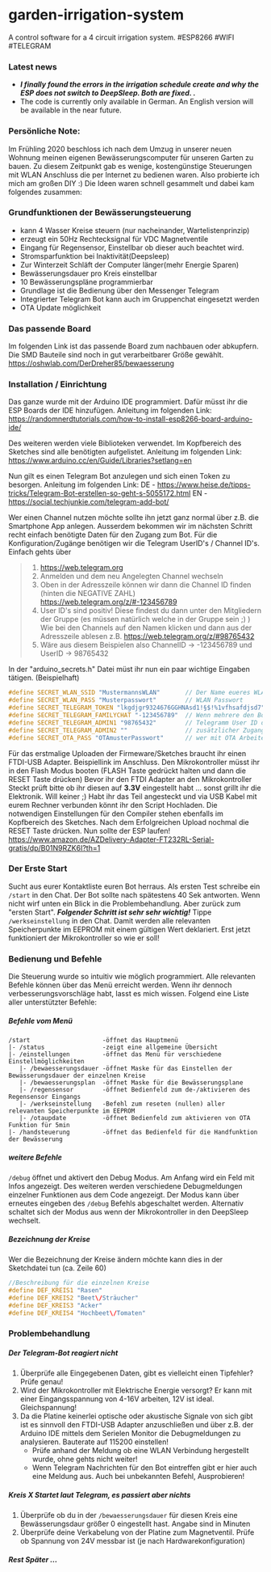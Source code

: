 # garden-irrigation-system
A control software for a 4 circuit irrigation system. #ESP8266 #WIFI #TELEGRAM

### Latest news
- ___I finally found the errors in the irrigation schedule create and why the ESP does not switch to DeepSleep. Both are fixed. .___
- The code is currently only available in German. An English version will be available in the near future.

### Persönliche Note:
Im Frühling 2020 beschloss ich nach dem Umzug in unserer neuen Wohnung meinen eigenen Bewässerungscomputer für unseren Garten zu bauen. Zu diesem Zeitpunkt gab es wenige, kostengünstige Steuerungen mit WLAN Anschluss die per Internet zu bedienen waren. Also probierte ich mich am großen DIY :) Die Ideen waren schnell gesammelt und dabei kam folgendes zusammen:

### Grundfunktionen der Bewässerungsteuerung
- kann 4 Wasser Kreise steuern (nur nacheinander, Wartelistenprinzip)
- erzeugt ein 50Hz Rechtecksignal für VDC Magnetventile
- Eingang für Regensensor, Einstellbar ob dieser auch beachtet wird.
- Stromsparfunktion bei Inaktivität(Deepsleep)
- Zur Winterzeit Schläft der Computer länger(mehr Energie Sparen)
- Bewässerungsdauer pro Kreis einstellbar
- 10 Bewässerungspläne programmierbar
- Grundlage ist die Bedienung über den Messenger Telegram
- Integrierter Telegram Bot kann auch im Gruppenchat eingesetzt werden
- OTA Update möglichkeit 

### Das passende Board
Im folgenden Link ist das passende Board zum nachbauen oder abkupfern. Die SMD Bauteile sind noch in gut verarbeitbarer Größe gewählt.
https://oshwlab.com/DerDreher85/bewaesserung

### Installation / Einrichtung
Das ganze wurde mit der Arduino IDE programmiert. Dafür müsst ihr die ESP Boards der IDE hinzufügen. Anleitung im folgenden Link:
https://randomnerdtutorials.com/how-to-install-esp8266-board-arduino-ide/

Des weiteren werden viele Biblioteken verwendet. Im Kopfbereich des Sketches sind alle benötigten aufgelistet. Anleitung im folgenden Link:
https://www.arduino.cc/en/Guide/Libraries?setlang=en

Nun gilt es einen Telegram Bot anzulegen und sich einen Token zu besorgen. Anleitung im folgenden Link:
DE - https://www.heise.de/tipps-tricks/Telegram-Bot-erstellen-so-geht-s-5055172.html
EN - https://social.techjunkie.com/telegram-add-bot/

Wer einen Channel nutzen möchte sollte ihn jetzt ganz normal über z.B. die Smartphone App anlegen. Ausserdem bekommen wir im nächsten Schritt recht einfach benötigte Daten für den Zugang zum Bot. Für die Konfiguration/Zugänge benötigen wir die Telegram UserID's / Channel ID's. Einfach gehts über 
>1. https://web.telegram.org
>2. Anmelden und dem neu Angelegten Channel wechseln
>3. Oben in der Adresszeile können wir dann die Channel ID finden (hinten die NEGATIVE ZAHL) https://web.telegram.org/z/#-123456789
>4. User ID's sind positiv! Diese findest du dann unter den Mitgliedern der Gruppe (es müssen natürlich welche in der Gruppe sein ;) ) Wie bei den Channels auf den Namen klicken und dann aus der Adresszeile ablesen z.B. https://web.telegram.org/z/#98765432
>5. Wäre aus diesem Beispielen also ChannelID -> -123456789 und UserID -> 98765432

In der "arduino_secrets.h" Datei müst ihr nun ein paar wichtige Eingaben tätigen. (Beispielhaft)
```c
#define SECRET_WLAN_SSID "MustermannsWLAN"       // Der Name eueres WLAN's
#define SECRET_WLAN_PASS "Musterpasswort"        // WLAN Passwort
#define SECRET_TELEGRAM_TOKEN "lkgdjgr9324676GGHNAsd1!§$!%1vfhsafdjsd7"  // Eurer Telegram Bot Token
#define SECRET_TELEGRAM_FAMILYCHAT "-123456789"  // Wenn mehrere den Bot nutzen wollen lohnt sich ein Chat anzulegen, ID hier rein
#define SECRET_TELEGRAM_ADMIN1 "98765432"        // Telegramm User ID des Hauptadmin (hier werden auch Debugmeldungen ausgegeben)
#define SECRET_TELEGRAM_ADMIN2 ""                // zusätzlicher Zugang für eine Person
#define SECRET_OTA_PASS "OTAmusterPasswort"      // wer mit OTA Arbeitet kann hier ein "Upload Schutz" Passwort festlegen. Drigend empfohlen.
```
Für das erstmalige Uploaden der Firmeware/Sketches braucht ihr einen FTDI-USB Adapter. Beispiellink im Anschluss. Den Mikrokontroller müsst ihr in den Flash Modus booten (FLASH Taste gedrückt halten und dann die RESET Taste drücken) Bevor ihr den FTDI Adapter an den Mikrokontroller Steckt prüft bitte ob ihr diesen auf **3.3V** eingestellt habt ... sonst grillt ihr die Elektronik. Will keiner ;) Habt ihr das Teil angesteckt und via USB Kabel mit eurem Rechner verbunden könnt ihr den Script Hochladen. Die notwendigen Einstellungen für den Compiler stehen ebenfalls im Kopfbereich des Sketches. Nach dem Erfolgreichen Upload nochmal die RESET Taste drücken. Nun sollte der ESP laufen!
https://www.amazon.de/AZDelivery-Adapter-FT232RL-Serial-gratis/dp/B01N9RZK6I?th=1

### Der Erste Start
Sucht aus eurer Kontaktliste euren Bot herraus. Als ersten Test schreibe ein `/start` in den Chat. Der Bot sollte nach spätestens 40 Sek antworten. Wenn nicht wirf unten ein Blick in die Problembehandlung. Aber zurück zum "ersten Start". ***Folgender Schritt ist sehr sehr wichtig!*** Tippe `/werkseinstellung` in den Chat. Damit werden alle relevanten Speicherpunkte im EEPROM mit einem gültigen Wert deklariert. Erst jetzt funktioniert der Mikrokontroller so wie er soll!

### Bedienung und Befehle
Die Steuerung wurde so intuitiv wie möglich programmiert. Alle relevanten Befehle können über das Menü erreicht werden. Wenn ihr dennoch verbesserungsvorschläge habt, lasst es mich wissen. Folgend eine Liste aller unterstützter Befehle:
##### Befehle vom Menü
```
/start                    -öffnet das Hauptmenü
|- /status                -zeigt eine allgemeine Übersicht
|- /einstellungen         -öffnet das Menü für verschiedene Einstellmöglichkeiten
   |- /bewaesserungsdauer -öffnet Maske für das Einstellen der Bewässerungsdauer der einzelnen Kreise
   |- /bewaesserungsplan  -öffnet Maske für die Bewässerungsplane
   |- /regensensor        -öffnet Bedienfeld zum de-/aktivieren des Regensensor Eingangs
   |- /werkseinstellung   -Befehl zum reseten (nullen) aller relevanten Speicherpunkte im EEPROM
   |- /otaupdate          -öffnet Bedienfeld zum aktivieren von OTA Funktion für 5min
|- /handsteuerung         -öffnet das Bedienfeld für die Handfunktion der Bewässerung
```
##### weitere Befehle
`/debug`
öffnet und aktivert den Debug Modus. Am Anfang wird ein Feld mit Infos angezeigt. Des weiteren werden verschiedene Debugmeldungen einzelner Funktionen aus dem Code angezeigt. Der Modus kann über erneutes eingeben des `/debug` Befehls abgeschaltet werden. Alternativ schaltet sich der Modus aus wenn der Mikrokontroller in den DeepSleep wechselt.

##### Bezeichnung der Kreise
Wer die Bezeichnung der Kreise ändern möchte kann dies in der Sketchdatei tun (ca. Zeile 60)
```c
//Beschreibung für die einzelnen Kreise
#define DEF_KREIS1 "Rasen"
#define DEF_KREIS2 "Beet\/Sträucher"
#define DEF_KREIS3 "Acker"
#define DEF_KREIS4 "Hochbeet\/Tomaten"
```

### Problembehandlung
##### Der Telegram-Bot reagiert nicht
1. Überprüfe alle Eingegebenen Daten, gibt es vielleicht einen Tipfehler? Prüfe genau!
2. Wird der Mikrokontroller mit Elektrische Energie versorgt? Er kann mit einer Eingangsspannung von 4-16V arbeiten, 12V ist ideal. Gleichspannung!
3. Da die Platine keinerlei optische oder akustische Signale von sich gibt ist es sinnvoll den FTDI-USB Adapter anzuschließen und über z.B. der Arduino IDE mittels dem Serielen Monitor die Debugmeldungen zu analysieren. Bauterate auf 115200 einstellen!
   - Prüfe anhand der Meldung ob eine WLAN Verbindung hergestellt wurde, ohne gehts nicht weiter!
   - Wenn Telegram Nachrichten für den Bot eintreffen gibt er hier auch eine Meldung aus. Auch bei unbekannten Befehl, Ausprobieren!
##### Kreis X Startet laut Telegram, es passiert aber nichts
1. Überprüfe ob du in der `/bewaesserungsdauer` für diesen Kreis eine Bewässerungsdaur größer 0 eingestellt hast. Angabe sind in Minuten
2. Überprüfe deine Verkabelung von der Platine zum Magnetventil. Prüfe ob Spannung von 24V messbar ist (je nach Hardwarekonfiguration)
##### Rest Später ...
